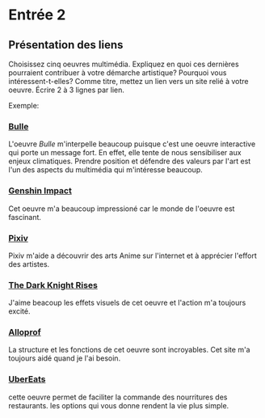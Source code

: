 # Entrée 2
## Présentation des liens
Choisissez cinq oeuvres multimédia. Expliquez en quoi ces dernières pourraient contribuer à votre démarche artistique? Pourquoi vous intéressent-t-elles? Comme titre, mettez un lien vers un site relié à votre oeuvre. Écrire 2 à 3 lignes par lien.

Exemple: 
### [Bulle](https://www.onf.ca/interactif/bulle/) 
L'oeuvre *Bulle* m'interpelle beaucoup puisque c'est une oeuvre interactive qui porte un message fort. En effet, elle tente de nous sensibiliser aux enjeux climatiques. Prendre position et défendre des valeurs par l'art est l'un des aspects du multimédia qui m'intéresse beaucoup. 

### [Genshin Impact](https://www.youtube.com/watch?v=HLUY1nICQRY&pp=ygUWZ2Vuc2hpbiBpbXBhY3QgdHJhaWxlcg%3D%3D) 
Cet oeuvre m'a beaucoup impressioné car le monde de l'oeuvre est fascinant. 

### [Pixiv](https://www.pixiv.net/) 
Pixiv m'aide a découvrir des arts Anime sur l'internet et à apprécier l'effort des artistes.

### [The Dark Knight Rises](https://www.youtube.com/watch?v=z5Humz3ONgk&pp=ygUZZGFyayBrbmlnaHQgcmlzZXMgdHJhaWxlcg%3D%3D) 
J'aime beacoup les effets visuels de cet oeuvre et l'action m'a toujours excité.   

### [Alloprof](https://www.alloprof.qc.ca/) 
La structure et les fonctions de cet oeuvre sont incroyables. Cet site m'a toujours aidé quand je l'ai besoin. 

### [UberEats](https://www.ubereats.com/ca-fr) 
cette oeuvre permet de faciliter la commande des nourritures des restaurants. les options qui vous donne rendent la vie plus simple. 

